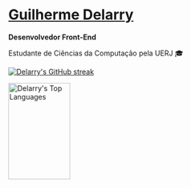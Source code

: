 # [Guilherme Delarry](https://github.com/Delarry021?tab=overview&from=2022-03-01&to=2022-03-06)

**Desenvolvedor Front-End**

Estudante de Ciências da Computação pela UERJ 🎓

<p>
  <a href="https://github.com/Delarry021">
    <img src="https://github-readme-streak-stats.herokuapp.com/?user=delarry021&theme=tokyonight&border=7F3FBF&background=0D1117" alt="Delarry's GitHub streak"/>
  </a>
</p>
  <a href="https://github.com/Delarry021"><img alt="Delarry's Top Languages" src="https://denvercoder1-github-readme-stats.vercel.app/api/top-langs/?username=delarry021&langs_count=8&layout=compact&theme=shadow_blue&border_color=7F3FBF&bg_color=0D1117&title_color=F85D7F&icon_color=F8D866" height="192px" width="49.5%"/></a>
